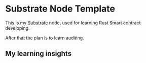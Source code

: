 # Substrate Node Template

This is my [Substrate](https://substrate.io/) node, used for learning Rust Smart contract developing.

After that the plan is to learn auditing.

## My learning insights
